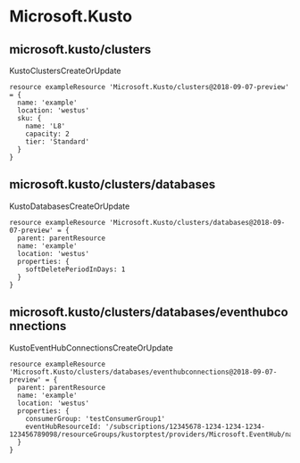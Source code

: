 # Microsoft.Kusto

## microsoft.kusto/clusters

KustoClustersCreateOrUpdate
```bicep
resource exampleResource 'Microsoft.Kusto/clusters@2018-09-07-preview' = {
  name: 'example'
  location: 'westus'
  sku: {
    name: 'L8'
    capacity: 2
    tier: 'Standard'
  }
}
```

## microsoft.kusto/clusters/databases

KustoDatabasesCreateOrUpdate
```bicep
resource exampleResource 'Microsoft.Kusto/clusters/databases@2018-09-07-preview' = {
  parent: parentResource 
  name: 'example'
  location: 'westus'
  properties: {
    softDeletePeriodInDays: 1
  }
}
```

## microsoft.kusto/clusters/databases/eventhubconnections

KustoEventHubConnectionsCreateOrUpdate
```bicep
resource exampleResource 'Microsoft.Kusto/clusters/databases/eventhubconnections@2018-09-07-preview' = {
  parent: parentResource 
  name: 'example'
  location: 'westus'
  properties: {
    consumerGroup: 'testConsumerGroup1'
    eventHubResourceId: '/subscriptions/12345678-1234-1234-1234-123456789098/resourceGroups/kustorptest/providers/Microsoft.EventHub/namespaces/eventhubTestns1/eventhubs/eventhubTest1'
  }
}
```
